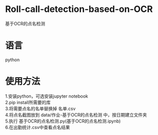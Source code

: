 # Roll-call-detection-based-on-OCR
基于OCR的点名检测

# 语言
python

# 使用方法
1.安装python，可选安装jupyter notebook  
2.pip install所需要的库  
3.将需要点名的名单替换掉 名单.csv  
4.将点名截图放到 data/作业-基于OCR的点名检测 中，按日期建立文件夹  
5.执行 基于OCR的点名检测.py(基于OCR的点名检测.ipynb)  
6.在出勤统计.csv中查看点名结果  
